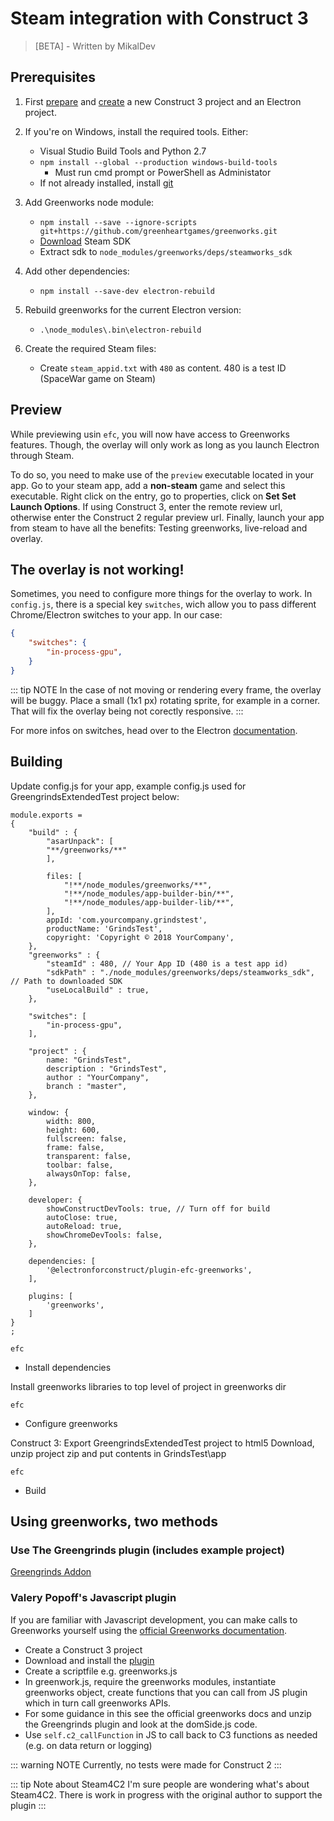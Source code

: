 # Steam integration with Construct 3
> [BETA] - Written by MikalDev

## Prerequisites

1. First [prepare](/intro/getting-started.html) and [create](/intro/using-the-module.html#creating-the-project) a new Construct 3 project and an Electron project.

2. If you're on Windows, install the required tools. Either: 
    - Visual Studio Build Tools and Python 2.7
    - `npm install --global --production windows-build-tools`
        - Must run cmd prompt or PowerShell as Administator
    - If not already installed, install [git](https://git-scm.com/download/win)

3. Add Greenworks node module:
    - `npm install --save --ignore-scripts git+https://github.com/greenheartgames/greenworks.git`
    - [Download](https://partner.steamgames.com/?goto=%2Fdownloads%2Flist) Steam SDK
    - Extract sdk to `node_modules/greenworks/deps/steamworks_sdk`

4. Add other dependencies: 
    - `npm install --save-dev electron-rebuild`

5. Rebuild greenworks for the current Electron version:
    - `.\node_modules\.bin\electron-rebuild` 

6. Create the required Steam files:
    - Create `steam_appid.txt` with `480` as content. 480 is a test ID (SpaceWar game on Steam)

## Preview

While previewing usin `efc`, you will now have access to Greenworks features. Though, the overlay will only work as long as you launch Electron through Steam.

To do so, you need to make use of the `preview` executable located in your app. Go to your steam app, add a **non-steam** game and select this executable.
Right click on the entry, go to properties, click on **Set Set Launch Options**. If using Construct 3, enter the remote review url, otherwise enter the Construct 2 regular preview url. Finally, launch your app from steam to have all the benefits: Testing greenworks, live-reload and overlay.

## The overlay is not working!

Sometimes, you need to configure more things for the overlay to work.
In `config.js`, there is a special key `switches`, wich allow you to pass different Chrome/Electron switches to your app. In our case: 

```json
{
    "switches": {
        "in-process-gpu",
    }
}
```

::: tip NOTE
In the case of not moving or rendering every frame, the overlay will be buggy. Place a small (1x1 px) rotating sprite, for example in a corner. That will fix the overlay being not corectly responsive.
:::

For more infos on switches, head over to the Electron [documentation]().

## Building

Update config.js for your app, example config.js used for GreengrindsExtendedTest project below:
```
module.exports =
{
	"build" : {
		"asarUnpack": [
		"**/greenworks/**"
		],
 
		files: [
			"!**/node_modules/greenworks/**",
			"!**/node_modules/app-builder-bin/**",
			"!**/node_modules/app-builder-lib/**",
		],
		appId: 'com.yourcompany.grindstest',
		productName: 'GrindsTest',
		copyright: 'Copyright © 2018 YourCompany',
	},
	"greenworks" : {
		"steamId" : 480, // Your App ID (480 is a test app id)
		"sdkPath" : "./node_modules/greenworks/deps/steamworks_sdk", // Path to downloaded SDK
		"useLocalBuild" : true,
	},

	"switches": [
		"in-process-gpu",
	],

	"project" : {
		name: "GrindsTest",
		description : "GrindsTest",
		author : "YourCompany",
		branch : "master",
	},

	window: {
		width: 800,
		height: 600,
		fullscreen: false,
		frame: false,
		transparent: false,
		toolbar: false,
		alwaysOnTop: false,
	},

	developer: {
		showConstructDevTools: true, // Turn off for build
		autoClose: true,
		autoReload: true,
		showChromeDevTools: false,
	},

	dependencies: [
		'@electronforconstruct/plugin-efc-greenworks',
	],

	plugins: [
		'greenworks',
	]
}
;
```
```
efc
```
- Install dependencies

Install greenworks libraries to top level of project in greenworks dir
```
efc
```
- Configure greenworks


Construct 3: Export GreengrindsExtendedTest project to html5
Download, unzip project zip and put contents in GrindsTest\app
```
efc
```
- Build


## Using greenworks, two methods

### Use The Greengrinds plugin (includes example project)
[Greengrinds Addon](https://www.construct.net/en/make-games/addons/244/greengrinds) 

### Valery Popoff's Javascript plugin
If you are familiar with Javascript development, you can make calls to Greenworks yourself using the [official Greenworks documentation](https://github.com/greenheartgames/greenworks/tree/master/docs).

- Create a Construct 3 project
- Download and install the [plugin](https://www.construct.net/en/make-games/addons/1/javascript)
- Create a scriptfile e.g. greenworks.js
- In greenwork.js, require the greenworks modules, instantiate greenworks object, create functions that you can call from JS plugin which in turn call greenworks APIs.
- For some guidance in this see the official greenworks docs and unzip the Greengrinds plugin and look at the domSide.js code.
-  Use `self.c2_callFunction` in JS to call back to C3 functions as needed (e.g. on data return or logging)   


::: warning NOTE
Currently, no tests were made for Construct 2
:::

::: tip Note about Steam4C2
I'm sure people are wondering what's about Steam4C2.
There is work in progress with the original author to support the plugin
:::
